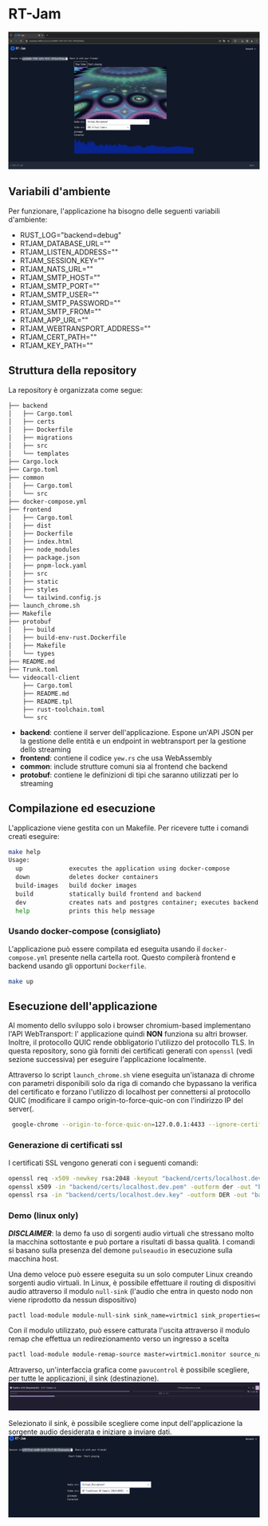 # RT-Jam

![vmic](./docs/report/figures/session2_page.png)

## Variabili d'ambiente
Per funzionare, l'applicazione ha bisogno delle seguenti variabili d'ambiente:
* RUST_LOG="backend=debug"
* RTJAM_DATABASE_URL=""
* RTJAM_LISTEN_ADDRESS=""
* RTJAM_SESSION_KEY=""
* RTJAM_NATS_URL=""
* RTJAM_SMTP_HOST=""
* RTJAM_SMTP_PORT=""
* RTJAM_SMTP_USER=""
* RTJAM_SMTP_PASSWORD=""
* RTJAM_SMTP_FROM=""
* RTJAM_APP_URL=""
* RTJAM_WEBTRANSPORT_ADDRESS=""
* RTJAM_CERT_PATH=""
* RTJAM_KEY_PATH=""

## Struttura della repository
La repository è organizzata come segue:
```
├── backend
│   ├── Cargo.toml
│   ├── certs
│   ├── Dockerfile
│   ├── migrations
│   ├── src
│   └── templates
├── Cargo.lock
├── Cargo.toml
├── common
│   ├── Cargo.toml
│   └── src
├── docker-compose.yml
├── frontend
│   ├── Cargo.toml
│   ├── dist
│   ├── Dockerfile
│   ├── index.html
│   ├── node_modules
│   ├── package.json
│   ├── pnpm-lock.yaml
│   ├── src
│   ├── static
│   ├── styles
│   └── tailwind.config.js
├── launch_chrome.sh
├── Makefile
├── protobuf
│   ├── build
│   ├── build-env-rust.Dockerfile
│   ├── Makefile
│   └── types
├── README.md
├── Trunk.toml
└── videocall-client
    ├── Cargo.toml
    ├── README.md
    ├── README.tpl
    ├── rust-toolchain.toml
    └── src

```
* **backend**: contiene il server dell'applicazione. Espone un'API JSON per la gestione delle entità e un endpoint in webtransport per la gestione dello streaming
* **frontend**: contiene il codice `yew.rs` che usa WebAssembly
* **common**: include strutture comuni sia al frontend che backend
* **protobuf**: contiene le definizioni di tipi che saranno utilizzati per lo streaming

## Compilazione ed esecuzione
L'applicazione viene gestita con un Makefile. Per ricevere tutte i comandi creati eseguire:

```bash
make help
Usage:
  up             executes the application using docker-compose
  down           deletes docker containers
  build-images   build docker images
  build          statically build frontend and backend
  dev            creates nats and postgres container; executes backend and frontend locally
  help           prints this help message
```

### Usando docker-compose (consigliato)
L'applicazione può essere compilata ed eseguita usando il `docker-compose.yml` presente nella cartella root. Questo compilerà 
frontend e backend usando gli opportuni `Dockerfile`.

```bash
make up

```

## Esecuzione dell'applicazione
Al momento dello sviluppo solo i browser chromium-based implementano l'API WebTransport: l'
applicazione quindi **NON** funziona su altri browser. Inoltre, il protocollo QUIC rende
obbligatorio l'utilizzo del protocollo TLS. In questa repository, sono già forniti dei 
certificati generati con `openssl` (vedi sezione successiva) per eseguire l'applicazione
localmente.

Attraverso lo script `launch_chrome.sh` viene eseguita un'istanaza di chrome con parametri 
disponibili solo da riga di comando che bypassano la verifica del certificato e forzano 
l'utilizzo di localhost per connettersi al protocollo QUIC (modificare il campo origin-to-force-quic-on 
con l'indirizzo IP del server(. 
```sh 
 google-chrome --origin-to-force-quic-on=127.0.0.1:4433 --ignore-certificate-errors-spki-list="$SPKI" --enable-logging --v=1
```

### Generazione di certificati ssl
I certificati SSL vengono generati con i seguenti comandi:

```sh 
openssl req -x509 -newkey rsa:2048 -keyout "backend/certs/localhost.dev.key" -out "backend/certs/localhost.dev.pem" -days 365 -nodes -subj "/CN=127.0.0.1"
openssl x509 -in "backend/certs/localhost.dev.pem" -outform der -out "backend/certs/localhost.dev.der"
openssl rsa -in "backend/certs/localhost.dev.key" -outform DER -out "backend/certs/localhost.dev.key.der"
```

### Demo (linux only)
***DISCLAIMER***: la demo fa uso di sorgenti audio virtuali che stressano molto la macchina sottostante e può portare a risultati di bassa qualità.
I comandi si basano sulla presenza del demone `pulseaudio` in esecuzione sulla macchina host.

Una demo veloce può essere eseguita su un solo computer Linux creando sorgenti audio virtuali. In Linux, è possibile effettuare il routing di 
dispositivi audio attraverso il modulo `null-sink` (l'audio che entra in questo nodo non viene riprodotto da nessun dispositivo)
```sh
pactl load-module module-null-sink sink_name=virtmic1 sink_properties=device.description=Virtual_Microphone_Sink1
```

Con il modulo utilizzato, può essere catturata l'uscita attraverso il modulo remap che effettua un redirezionamento verso un ingresso a scelta
```sh 
pactl load-module module-remap-source master=virtmic1.monitor source_name=virtmic1 source_properties=device.description=Virtual_Microphone1
```

Attraverso, un'interfaccia grafica come `pavucontrol` è possibile scegliere, per tutte le applicazioni, il sink (destinazione). 
![sink](./docs/report/figures/selecting_sink.png)

Selezionato il sink, è possibile scegliere come input dell'applicazione la sorgente audio desiderata e iniziare a inviare dati.
![vmic](./docs/report/figures/selecting_vmic.png)

